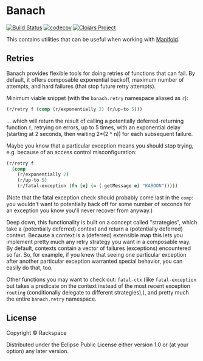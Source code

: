 # Banach

[![Build Status](https://travis-ci.org/RackSec/banach.svg?branch=master)](https://travis-ci.org/RackSec/banach)
[![codecov](https://codecov.io/gh/RackSec/banach/branch/master/graph/badge.svg)](https://codecov.io/gh/RackSec/banach)
[![Clojars Project](https://img.shields.io/clojars/v/banach.svg)](https://clojars.org/banach)


This contains utilities that can be useful when working with [Manifold](https://github.com/ztellman/manifold).

## Retries

Banach provides flexible tools for doing retries of functions that can fail. By
default, it offers composable exponential backoff, maximum number of attempts,
and hard failures (that stop future retry attempts).

Minimum viable snippet (with the `banach.retry` namespace aliased as `r`):

```clojure
(r/retry f (comp (r/exponentially 2) (r/up-to 5)))
```

... which will return the result of calling a potentially deferred-returning
function `f`, retrying on errors, up to 5 times, with an exponential delay
(starting at 2 seconds, then waiting 2*(2 ^ n)) for each subsequent failure.

Maybe you know that a particular exception means you should stop trying, e.g.
because of an access control misconfiguration:

```clojure
(r/retry f
  (comp
    (r/exponentially 2)
    (r/up-to 5)
    (r/fatal-exception (fn [e] (= (.getMessage e) "KABOON")))))
```

(Note that the fatal exception check should probably come last in the `comp`:
you wouldn't want to potentially back off for some number of seconds for an
exception you know you'll never recover from anyway.)

Deep down, this functionality is built on a concept called "strategies", which
take a (potentially deferred) context and return a (potentially deferred)
context. Because a context is a (deferred) extensible map this lets you
implement pretty much any retry strategy you want in a composable way. By
default, contexts contain a vector of failures (exceptions) encountered so far.
So, for example, if you knew that seeing one particular exception after another
particular exception warranted special behavior, you can easily do that, too.

Other functions you may want to check out: `fatal-ctx` (like `fatal-exception`
but takes a predicate on the context instead of the most recent exception
`routing` (conditionally delegate to different strategies),), and pretty much the
entire `banach.retry` namespace.

## License

Copyright © Rackspace

Distributed under the Eclipse Public License either version 1.0 or (at
your option) any later version.
